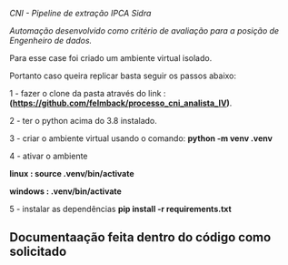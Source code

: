 *CNI - Pipeline de extração IPCA Sidra*

*Automação desenvolvido como critério de avaliação para a posição de Engenheiro de dados.* 

Para esse case foi criado um ambiente virtual isolado.

Portanto caso queira replicar basta seguir os passos abaixo:

1 - fazer o clone da pasta através do link : **(https://github.com/felmback/processo_cni_analista_IV)**.

2 - ter o python acima do 3.8 instalado.

3 - criar o ambiente virtual usando o comando:
**python -m venv .venv**

4 - ativar o ambiente 

**linux : source .venv/bin/activate**

**windows : .venv/bin/activate**

5 - instalar as dependências 
**pip install -r requirements.txt**

## Documentaação feita dentro do código como solicitado ##




